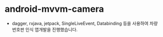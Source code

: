 # android-mvvm-camera

- dagger, rxjava, jetpack, SingleLiveEvent, Databinding 등을 사용하여
차량 번호판 인식 앱개발을 진행했습니다.
